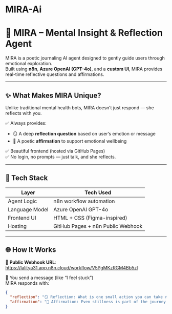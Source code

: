 # MIRA-Ai
# 🌙 MIRA – Mental Insight & Reflection Agent

MIRA is a poetic journaling AI agent designed to gently guide users through emotional exploration.  
Built using **n8n**, **Azure OpenAI (GPT-4o)**, and a **custom UI**, MIRA provides real-time reflective questions and affirmations.

---

## ✨ What Makes MIRA Unique?

Unlike traditional mental health bots, MIRA doesn’t just respond — she reflects with you.

✅ Always provides:
- 🪞 A deep **reflection question** based on user’s emotion or message  
- 🧘 A poetic **affirmation** to support emotional wellbeing

✅ Beautiful frontend (hosted via GitHub Pages)  
✅ No login, no prompts — just talk, and she reflects.

---

## 🧠 Tech Stack

| Layer         | Tech Used                         |
|---------------|------------------------------------|
| Agent Logic   | n8n workflow automation            |
| Language Model| Azure OpenAI GPT-4o                |
| Frontend UI   | HTML + CSS (Figma-inspired)        |
| Hosting       | GitHub Pages + n8n Public Webhook  |

---

## 🌐 How It Works

🔗 **Public Webhook URL**:  
https://lalitya31.app.n8n.cloud/workflow/V5PgMKzRGM4Bb5zl

📨 You send a message (like “I feel stuck”)  
MIRA responds with:
```json
{
  "reflection": "🪞 Reflection: What is one small action you can take right now to regain momentum?",
  "affirmation": "🧘 Affirmation: Even stillness is part of the journey."
}
